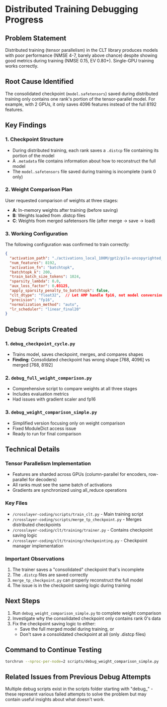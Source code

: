 # Distributed Training Debugging Progress

## Problem Statement
Distributed training (tensor parallelism) in the CLT library produces models with poor performance (NMSE 4-7, barely above chance) despite showing good metrics during training (NMSE 0.15, EV 0.80+). Single-GPU training works correctly.

## Root Cause Identified
The consolidated checkpoint (`model.safetensors`) saved during distributed training only contains one rank's portion of the tensor-parallel model. For example, with 2 GPUs, it only saves 4096 features instead of the full 8192 features.

## Key Findings

### 1. Checkpoint Structure
- During distributed training, each rank saves a `.distcp` file containing its portion of the model
- A `.metadata` file contains information about how to reconstruct the full model
- The `model.safetensors` file saved during training is incomplete (rank 0 only)

### 2. Weight Comparison Plan
User requested comparison of weights at three stages:
- **A**: In-memory weights after training (before saving)
- **B**: Weights loaded from .distcp files
- **C**: Weights from merged safetensors file (after merge → save → load)

### 3. Working Configuration
The following configuration was confirmed to train correctly:
```json
{
  "activation_path": "./activations_local_100M/gpt2/pile-uncopyrighted_train",
  "num_features": 8192,
  "activation_fn": "batchtopk",
  "batchtopk_k": 200,
  "train_batch_size_tokens": 1024,
  "sparsity_lambda": 0.0,
  "aux_loss_factor": 0.03125,
  "apply_sparsity_penalty_to_batchtopk": false,
  "clt_dtype": "float32",  // Let AMP handle fp16, not model conversion
  "precision": "fp16",
  "normalization_method": "auto",
  "lr_scheduler": "linear_final20"
}
```

## Debug Scripts Created

### 1. `debug_checkpoint_cycle.py`
- Trains model, saves checkpoint, merges, and compares shapes
- **Finding**: Consolidated checkpoint has wrong shape [768, 4096] vs merged [768, 8192]

### 2. `debug_full_weight_comparison.py`
- Comprehensive script to compare weights at all three stages
- Includes evaluation metrics
- Had issues with gradient scaler and fp16

### 3. `debug_weight_comparison_simple.py`
- Simplified version focusing only on weight comparison
- Fixed ModuleDict access issue
- Ready to run for final comparison

## Technical Details

### Tensor Parallelism Implementation
- Features are sharded across GPUs (column-parallel for encoders, row-parallel for decoders)
- All ranks must see the same batch of activations
- Gradients are synchronized using all_reduce operations

### Key Files
- `/crosslayer-coding/scripts/train_clt.py` - Main training script
- `/crosslayer-coding/scripts/merge_tp_checkpoint.py` - Merges distributed checkpoints
- `/crosslayer-coding/clt/training/trainer.py` - Contains checkpoint saving logic
- `/crosslayer-coding/clt/training/checkpointing.py` - Checkpoint manager implementation

### Important Observations
1. The trainer saves a "consolidated" checkpoint that's incomplete
2. The `.distcp` files are saved correctly
3. `merge_tp_checkpoint.py` can properly reconstruct the full model
4. The issue is in the checkpoint saving logic during training

## Next Steps
1. Run `debug_weight_comparison_simple.py` to complete weight comparison
2. Investigate why the consolidated checkpoint only contains rank 0's data
3. Fix the checkpoint saving logic to either:
   - Save the full merged model during training, or
   - Don't save a consolidated checkpoint at all (only .distcp files)

## Command to Continue Testing
```bash
torchrun --nproc-per-node=2 scripts/debug_weight_comparison_simple.py
```

## Related Issues from Previous Debug Attempts
Multiple debug scripts exist in the scripts folder starting with "debug_" - these represent various failed attempts to solve the problem but may contain useful insights about what doesn't work.